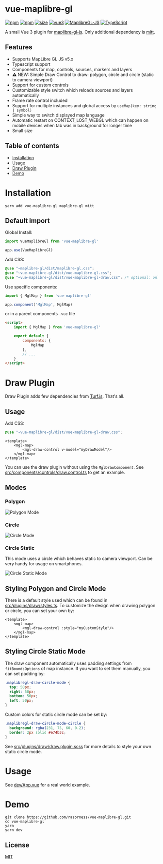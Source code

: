 # vue-maplibre-gl

[![npm](https://img.shields.io/npm/v/vue-maplibre-gl.svg?style=flat-square)](https://www.npmjs.com/package/vue-maplibre-gl)
[![npm](https://img.shields.io/npm/dm/vue-maplibre-gl?style=flat-square)](https://www.npmjs.com/package/vue-maplibre-gl)
[![size](https://img.shields.io/bundlephobia/minzip/vue-maplibre-gl?label=size&style=flat-square)](https://bundlephobia.com/package/vue-maplibre-gl)
[![vue3](https://img.shields.io/badge/vue-3.x-brightgreen.svg?style=flat-square)](https://vuejs.org/)
[![MaplibreGL-JS](https://img.shields.io/badge/Maplibre%20GL%20JS-5.x-brightgreen?style=flat-square)](https://maplibre.org/projects/maplibre-gl-js/)
[![TypeScript](https://img.shields.io/badge/-TypeScript-informational?style=flat-square)](https://www.typescriptlang.org/)

A small Vue 3 plugin for [maplibre-gl-js](https://github.com/maplibre/maplibre-gl-js). Only additional dependency is [mitt](https://github.com/developit/mitt).

## Features

- Supports MapLibre GL JS v5.x
- Typescript support
- Components for map, controls, sources, markers and layers
- ⚠ NEW: Simple Draw Control to draw: polygon, circle and circle (static to camera viewport)
- Support for custom controls
- Customizable style switch which reloads sources and layers automatically
- Frame rate control included
- Support for multiple instances and global access by `useMap(key: string | symbol)`
- Simple way to switch displayed map language
- Automatic restart on CONTEXT_LOST_WEBGL which can happen on mobile devices when tab was in background for longer time
- Small size

## Table of contents

- [Installation](#installation)
- [Usage](#usage)
- [Draw Plugin](#draw-plugin)
- [Demo](#demo)

# Installation

```shell
yarn add vue-maplibre-gl maplibre-gl mitt
```

## Default import

Global Install:

```typescript
import VueMaplibreGl from 'vue-maplibre-gl'

app.use(VueMaplibreGl)
```

Add CSS:

```scss
@use "~maplibre-gl/dist/maplibre-gl.css";
@use "~vue-maplibre-gl/dist/vue-maplibre-gl.css";
@use "~vue-maplibre-gl/dist/vue-maplibre-gl-draw.css"; /* optional: only needed for draw component */
```

Use specific components:

```typescript
import { MglMap } from 'vue-maplibre-gl'

app.component('MglMap', MglMap)
```

or in a parent components `.vue` file

```html
<script>
	import { MglMap } from 'vue-maplibre-gl'

	export default {
		components: {
			MglMap
		},
		// ...
	}
</script>
```

# Draw Plugin

Draw Plugin adds few dependencies from [Turf.js](https://turfjs.org/). That's all.

## Usage

Add CSS:

```scss
@use "~vue-maplibre-gl/dist/vue-maplibre-gl-draw.css";
```

```vue
<template>
    <mgl-map>
        <mgl-draw-control v-model="myDrawModel"/>
    </mgl-map>
</template>
```

You can use the draw plugin without using the `MglDrawComponent`. See [src/components/controls/draw.control.ts](src/components/controls/draw.control.ts) to get an example.

## Modes

### Polygon

![Polygon Mode](https://github.com/user-attachments/assets/ace434de-1336-4faa-a546-93c97606c0ff)

### Circle

![Circle Mode](https://github.com/user-attachments/assets/949fbca0-2eb2-4eb4-a5d8-b6b9f043bf46)

### Circle Static 

This mode uses a circle which behaves static to camera viewport. Can be very handy for usage on smartphones.

![Circle Static Mode](https://github.com/user-attachments/assets/055cdf60-4f69-4249-b537-19e88bbb950c)


## Styling Polygon and Circle Mode

There is a default style used which can be found in [src/plugins/draw/styles.ts](src/plugins/draw/styles.ts). 
To customize the design when drawing polygon or circle, you can set your own by:

```vue
<template>
    <mgl-map>
        <mgl-draw-control :style="myCustomStyle"/>
    </mgl-map>
</template>
```

## Styling Circle Static Mode

The draw component automatically uses padding settings from `fitBoundsOptions` of map instance. If you want to set them manually, you can set padding by:
```scss
.maplibregl-draw-circle-mode {
  top: 50px;
  right: 50px;
  bottom: 50px;
  left: 50px;
}
```

Custom colors for static circle mode can be set by:
```scss
.maplibregl-draw-circle-mode-circle {
  background: rgba(231, 75, 60, 0.2);
  border: 2px solid #e74b3c;
}
```
See [src/plugins/draw/draw.plugin.scss](src/plugins/draw/draw.plugin.scss) for more details to style your own static circle mode.

# Usage

See [dev/App.vue](dev/App.vue) for a real world example.

# Demo

```shell
git clone https://github.com/razorness/vue-maplibre-gl.git
cd vue-maplibre-gl
yarn
yarn dev
```

## License

[MIT](http://opensource.org/licenses/MIT)
